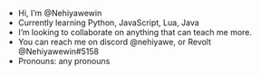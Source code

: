 - Hi, I’m @Nehiyawewin
- Currently learning Python, JavaScript, Lua, Java
- I’m looking to collaborate on anything that can teach me more.
- You can reach me on discord @nehiyawe, or Revolt @Nehiyawewin#5158
- Pronouns: any pronouns

<!---
Nehiyawewin/Nehiyawewin is a ✨ special ✨ repository because its `README.md` (this file) appears on your GitHub profile.
You can click the Preview link to take a look at your changes.
--->
